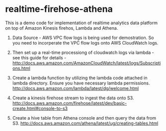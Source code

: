 # realtime-firehose-athena

This is a demo code for implementation of realtime analytics data platform on top of Amazon Kinesis firehos, Lambda and Athena. 

1) Data Source - AWS VPC flow logs is being used for demostration. So you need to incorperate the VPC flow logs onto AWS CloudWatch logs.

2) Then set up a real-time processiong of cloudwatch logs via lambda - see this guide for details - http://docs.aws.amazon.com/AmazonCloudWatch/latest/logs/Subscriptions.html 

3) Create a lambda function by utilizing the lambda code attached in lambda directory. Ensure you have necessary lambda permissions. http://docs.aws.amazon.com/lambda/latest/dg/welcome.html

4) Create a kinesis firehose stream to ingest the data onto S3. http://docs.aws.amazon.com/firehose/latest/dev/basic-create.html#console-to-s3 

5) Create a hive table from Athena console and then query the data from S3. http://docs.aws.amazon.com/athena/latest/ug/creating-tables.html 
